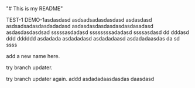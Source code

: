 "# This is my README" 

TEST-1
DEMO-1asdasdasd
asdsadsadasdasdasd
asdasdasd
asdsadsadasdasdadadasd
asdasdasdasdasdasdasdasadasd
asdasdasdasdsad
sssssasdadasd
ssssssssadadasd
ssssasdasd
dd
dddasd
ddd
dddddd
asdadada
asdadadasd
asdadadaasd
asdadadaasdas
da
sd
ssss

add a new name here.

try branch updater.

try branch updater again.
addd
asdadadaasdasdas
daasdasd
